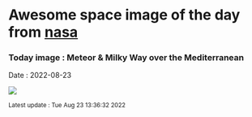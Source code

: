
# Awesome space image of the day from [nasa](https://api.nasa.gov/)

### Today image : Meteor & Milky Way over the Mediterranean

Date : 2022-08-23


![](https://apod.nasa.gov/apod/image/2208/MeteorGalaxy_Looten_1000.jpg)

<small>Latest update : Tue Aug 23 13:36:32 2022</small>


